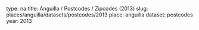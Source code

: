 type: na
title: Anguilla / Postcodes / Zipcodes (2013)
slug: places/anguilla/datasets/postcodes/2013
place: anguilla
dataset: postcodes
year: 2013
